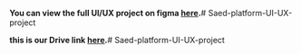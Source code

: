 **You can view the full UI/UX project on figma [here](https://www.figma.com/design/qohjUjB4o3z01xJjBSC1gR/UXcellent---Volunteering-Website?node-id=0-1&t=FSyNz08SUqy7ufn0-1).**# Saed-platform-UI-UX-project

**this is our Drive link [here](https://drive.google.com/drive/folders/1N2C8yc5hwBjOy76ODcodPbmJQRWI3bxy).**# Saed-platform-UI-UX-project
